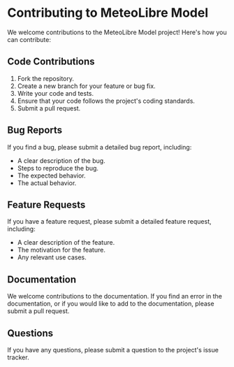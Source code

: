 # Contributing to MeteoLibre Model

We welcome contributions to the MeteoLibre Model project! Here's how you can contribute:

## Code Contributions

1.  Fork the repository.
2.  Create a new branch for your feature or bug fix.
3.  Write your code and tests.
4.  Ensure that your code follows the project's coding standards.
5.  Submit a pull request.

## Bug Reports

If you find a bug, please submit a detailed bug report, including:

*   A clear description of the bug.
*   Steps to reproduce the bug.
*   The expected behavior.
*   The actual behavior.

## Feature Requests

If you have a feature request, please submit a detailed feature request, including:

*   A clear description of the feature.
*   The motivation for the feature.
*   Any relevant use cases.

## Documentation

We welcome contributions to the documentation. If you find an error in the documentation, or if you would like to add to the documentation, please submit a pull request.

## Questions

If you have any questions, please submit a question to the project's issue tracker.
